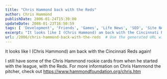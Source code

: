 ```yaml
---
title: "Chris Hammond back with the Reds"
author: Chris Hammond
publishDate: 2006-01-24T15:39:00
updateDate: 2008-01-23T16:50:59
tags: [ 'Development', 'Friends', 'Games', 'Life News', 'SEO', 'Site News' ]
excerpt: "It looks like I (Chris Hammond) am back with the Cincinnati Reds again! I still have some of the Chris Hammond rookie cards from when he started with the league, with the Reds. For more information on Chris Hammond the pitcher, check out..."
url: /2006/chris-hammond-back-with-the-reds  # Use the generated URL with year
---
```

<P>It looks like I (Chris Hammond) am back with the Cincinnati Reds again!</P> <P>I still have some of the Chris Hammond rookie cards from when he started with the league, with the Reds. For more information on Chris Hammond the pitcher, check out <A href="https://www.hammondfoundation.org/chris.htm" target=_blank>https://www.hammondfoundation.org/chris.htm</A></P>

